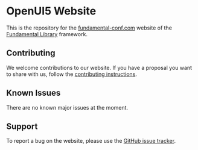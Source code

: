 # OpenUI5 Website

This is the repository for the [fundamental-conf.com](https://fundamental-conf.com) website of the [Fundamental Library](https://sap.github.io/fundamental) framework.

## Contributing
We welcome contributions to our website. If you have a proposal you want to share with us, follow the [contributing instructions](CONTRIBUTING.md).

## Known Issues
There are no known major issues at the moment.

## Support
To report a bug on the website, please use the [GitHub issue tracker](https://github.com/SAP/fundamental-conf/issues).